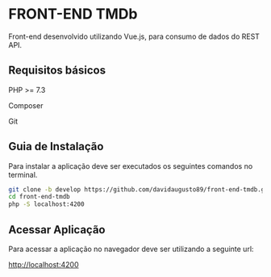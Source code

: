 # FRONT-END TMDb

Front-end desenvolvido utilizando Vue.js, para consumo de dados do REST API.

## Requisitos básicos

PHP >= 7.3

Composer

Git


## Guia de Instalação

Para instalar a aplicação deve ser executados os seguintes comandos no terminal.

```sh
git clone -b develop https://github.com/davidaugusto89/front-end-tmdb.git front-end-tmdb
cd front-end-tmdb
php -S localhost:4200
```
	
## Acessar Aplicação

Para acessar a aplicação no navegador deve ser utilizando a seguinte url:

[http://localhost:4200](http://localhost:4200)

